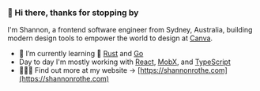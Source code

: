 ### 👋 Hi there, thanks for stopping by

I'm Shannon, a frontend software engineer from Sydney, Australia, building modern design tools to empower the world to design at [Canva](https://canva.com).

- 🌱 I’m currently learning 🦀 [Rust](https://www.rust-lang.org/) and [Go](https://go.dev/)
- Day to day I'm mostly working with [React](https://reactjs.org), [MobX](https://mobx.js.org), and [TypeScript](https://typescriptlang.org/)
- 🧑🏻‍💻 Find out more at my website &rarr; [https://shannonrothe.com](https://shannonrothe.com)
